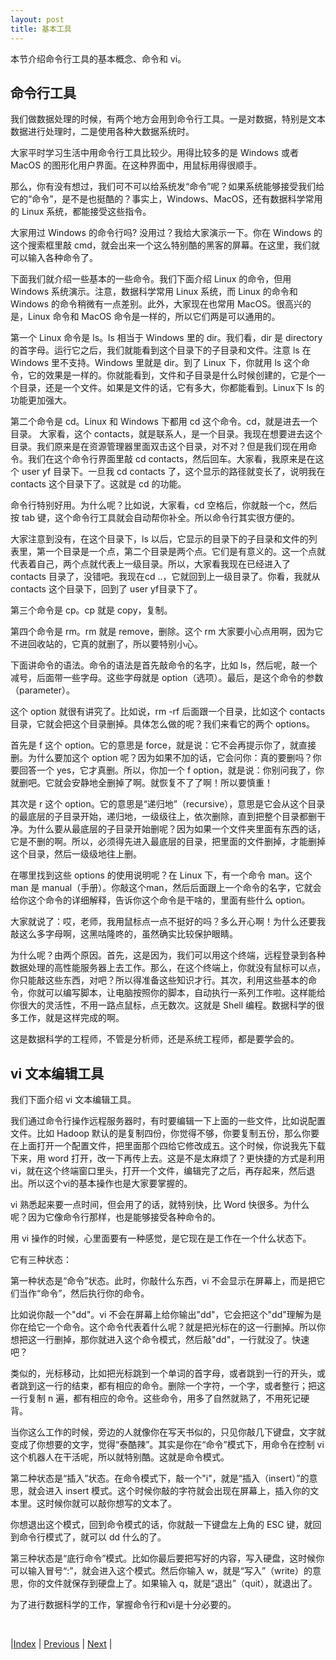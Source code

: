 ```yaml
---
layout: post
title: 基本工具
---
```


本节介绍命令行工具的基本概念、命令和 vi。

## 命令行工具

我们做数据处理的时候，有两个地方会用到命令行工具。一是对数据，特别是文本数据进行处理时，二是使用各种大数据系统时。

大家平时学习生活中用命令行工具比较少。用得比较多的是 Windows 或者 MacOS 的图形化用户界面。在这种界面中，用鼠标用得很顺手。

那么，你有没有想过，我们可不可以给系统发“命令”呢？如果系统能够接受我们给它的“命令”，是不是也挺酷的？事实上，Windows、MacOS，还有数据科学常用的 Linux 系统，都能接受这些指令。

大家用过 Windows 的命令行吗? 没用过？我给大家演示一下。你在 Windows 的这个搜索框里敲 cmd，就会出来一个这么特别酷的黑客的屏幕。在这里，我们就可以输入各种命令了。

下面我们就介绍一些基本的一些命令。我们下面介绍 Linux 的命令，但用 Windows 系统演示。注意，数据科学常用 Linux 系统，而 Linux 的命令和 Windows 的命令稍微有一点差别。此外，大家现在也常用 MacOS。很高兴的是，Linux 命令和 MacOS 命令是一样的，所以它们两是可以通用的。

第一个 Linux 命令是 ls。ls 相当于 Windows 里的 dir。我们看，dir 是 directory 的首字母。运行它之后，我们就能看到这个目录下的子目录和文件。注意 ls 在 Windows 里不支持。Windows 里就是 dir。到了 Linux 下，你就用 ls 这个命令，它的效果是一样的。你就能看到，文件和子目录是什么时候创建的，它是个一个目录，还是一个文件。如果是文件的话，它有多大，你都能看到。Linux下 ls 的功能更加强大。

第二个命令是 cd。Linux 和 Windows 下都用 cd 这个命令。cd，就是进去一个目录。
大家看，这个 contacts，就是联系人，是一个目录。我现在想要进去这个目录。我们原来是在资源管理器里面双击这个目录，对不对？但是我们现在用命令。我们在这个命令行界面里敲 cd contacts，然后回车。大家看，我原来是在这个 user yf 目录下。一旦我 cd contacts 了，这个显示的路径就变长了，说明我在 contacts 这个目录下了。这就是 cd 的功能。

命令行特别好用。为什么呢？比如说，大家看，cd 空格后，你就敲一个c，然后按 tab 键，这个命令行工具就会自动帮你补全。所以命令行其实很方便的。

大家注意到没有，在这个目录下，ls 以后，它显示的目录下的子目录和文件的列表里，第一个目录是一个点，第二个目录是两个点。它们是有意义的。这一个点就代表着自己，两个点就代表上一级目录。所以，大家看我现在已经进入了 contacts 目录了，没错吧。我现在cd ..，它就回到上一级目录了。你看，我就从 contacts 这个目录下，回到了 user yf目录下了。

第三个命令是 cp。cp 就是 copy，复制。

第四个命令是 rm。rm 就是 remove，删除。这个 rm 大家要小心点用啊，因为它不进回收站的，它真的就删了，所以要特别小心。

下面讲命令的语法。命令的语法是首先敲命令的名字，比如 ls，然后呢，敲一个减号，后面带一些字母。这些字母就是 option（选项）。最后，是这个命令的参数（parameter）。

这个 option 就很有讲究了。比如说，rm -rf 后面跟一个目录，比如这个 contacts 目录，它就会把这个目录删掉。具体怎么做的呢？我们来看它的两个 options。

首先是 f 这个 option。它的意思是 force，就是说：它不会再提示你了，就直接删。为什么要加这个 option 呢？因为如果不加的话，它会问你：真的要删吗？你要回答一个 yes，它才真删。所以，你加一个 f option，就是说：你别问我了，你就删吧。它就会安静地全删掉了啊。就恢复不了了啊！所以要慎重！

其次是 r 这个 option。它的意思是“递归地”（recursive），意思是它会从这个目录的最底层的子目录开始，递归地，一级级往上，依次删除，直到把整个目录都删干净。为什么要从最底层的子目录开始删呢？因为如果一个文件夹里面有东西的话，它是不删的啊。所以，必须得先进入最底层的目录，把里面的文件删掉，才能删掉这个目录，然后一级级地往上删。

在哪里找到这些 options 的使用说明呢？在 Linux 下，有一个命令 man。这个 man 是 manual（手册）。你敲这个man，然后后面跟上一个命令的名字，它就会给你这个命令的详细解释，告诉你这个命令是干啥的，里面有些什么 option。

大家就说了：哎，老师，我用鼠标点一点不挺好的吗？多么开心啊！为什么还要我敲这么多字母啊，这黑咕隆咚的，虽然确实比较保护眼睛。

为什么呢？由两个原因。首先，这是因为，我们可以用这个终端，远程登录到各种数据处理的高性能服务器上去工作。那么，在这个终端上，你就没有鼠标可以点，你只能敲这些东西，对吧？所以得准备这些知识才行。其次，利用这些基本的命令，你就可以编写脚本，让电脑按照你的脚本，自动执行一系列工作啦。这样能给你很大的灵活性，不用一路点鼠标，点无数次。这就是 Shell 编程。数据科学的很多工作，就是这样完成的啊。

这是数据科学的工程师，不管是分析师，还是系统工程师，都是要学会的。

## vi 文本编辑工具

我们下面介绍 vi 文本编辑工具。

我们通过命令行操作远程服务器时，有时要编辑一下上面的一些文件，比如说配置文件。比如 Hadoop 默认的是复制四份，你觉得不够，你要复制五份，那么你要在上面打开一个配置文件，把里面那个四给它修改成五。这个时候，你说我先下载下来，用 word 打开，改一下再传上去。这是不是太麻烦了？更快捷的方式是利用 vi，就在这个终端窗口里头，打开一个文件，编辑完了之后，再存起来，然后退出。所以这个vi的基本操作也是大家要掌握的。

vi 熟悉起来要一点时间，但会用了的话，就特别快，比 Word 快很多。为什么呢？因为它像命令行那样，也是能够接受各种命令的。

用 vi 操作的时候，心里面要有一种感觉，是它现在是工作在一个什么状态下。

它有三种状态：

第一种状态是“命令”状态。此时，你敲什么东西，vi 不会显示在屏幕上，而是把它们当作“命令”，然后执行你的命令。

比如说你敲一个"dd"。vi 不会在屏幕上给你输出"dd"，它会把这个"dd"理解为是你在给它一个命令。这个命令代表着什么呢？就是把光标在的这一行删掉。所以你想把这一行删掉，那你就进入这个命令模式，然后敲"dd"，一行就没了。快速吧？

类似的，光标移动，比如把光标跳到一个单词的首字母，或者跳到一行的开头，或者跳到这一行的结束，都有相应的命令。删除一个字符，一个字，或者整行；把这一行复制 n 遍，都有相应的命令。这些命令，用多了自然就熟了，不用死记硬背。

当你这么工作的时候，旁边的人就像你在写天书似的，只见你敲几下键盘，文字就变成了你想要的文字，觉得“泰酷辣”。其实是你在“命令”模式下，用命令在控制 vi 这个机器人在干活呢，所以就特别酷。这就是命令模式。

第二种状态是“插入”状态。在命令模式下，敲一个"i"，就是“插入（insert）”的意思，就会进入 insert 模式。这个时候你敲的字符就会出现在屏幕上，插入你的文本里。这时候你就可以敲你想写的文本了。

你想退出这个模式，回到命令模式的话，你就敲一下键盘左上角的 ESC 键，就回到命令行模式了，就可以 dd 什么的了。

第三种状态是“底行命令”模式。比如你最后要把写好的内容，写入硬盘，这时候你可以输入冒号“:”，就会进入这个模式。然后你输入 w，就是“写入”（write）的意思，你的文件就保存到硬盘上了。如果输入 q，就是“退出”（quit），就退出了。

为了进行数据科学的工作，掌握命令行和vi是十分必要的。

<br/>

|[Index](../) | [Previous](3-7-path) | [Next](3-11-sql) |
